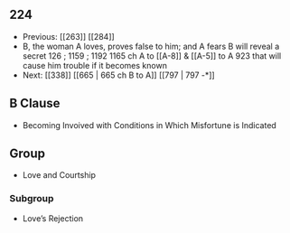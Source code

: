 ## 224
- Previous: [[263]] [[284]] 
- B, the woman A loves, proves false to him; and A fears B will reveal a secret 126 ; 1159 ; 1192 1165 ch A to [[A-8]] &amp; [[A-5]] to A 923 that will cause him trouble if it becomes known
- Next: [[338]] [[665 | 665 ch B to A]] [[797 | 797 -*]] 

## B Clause
- Becoming Invoived with Conditions in Which Misfortune is Indicated

## Group
- Love and Courtship

### Subgroup
- Love’s Rejection

